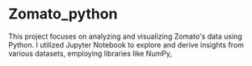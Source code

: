 # Zomato_python
This project focuses on analyzing and visualizing Zomato's data using Python. I utilized Jupyter Notebook to explore and derive insights from various datasets, employing libraries like NumPy,
